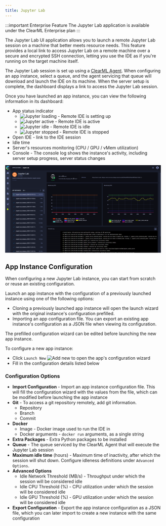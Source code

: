 ```yaml
---
title: Jupyter Lab
---
```


:::important Enterprise Feature
The Jupyter Lab application is available under the ClearML Enterprise plan
:::

The Jupyter Lab UI application allows you to launch a remote Jupyter Lab session on a machine that better meets resource needs. 
This feature provides a local link to access Jupyter Lab on a remote machine over a secure and encrypted SSH connection,
letting you use the IDE as if you're running on the target machine itself.

The Jupyter Lab session is set up using a [ClearML Agent](../../clearml_agent.md). When configuring an app instance, 
select a queue, and the agent servicing that queue will download and launch the IDE on its machine. When the server 
setup is complete, the dashboard displays a link to access the Jupyter Lab session.  

Once you have launched an app instance, you can view the following information in its dashboard: 
* App status indicator
    * <img src="/docs/latest/icons/ico-jupyter-lab-loading.svg" alt="Jupyter loading" className="icon size-md" /> - Remote IDE is setting up 
    * <img src="/docs/latest/icons/ico-jupyter-lab-active.svg" alt="Jupyter active" className="icon size-md" /> - Remote IDE is active
    * <img src="/docs/latest/icons/ico-jupyter-lab-idle.svg" alt="Jupyter idle" className="icon size-md" /> - Remote IDE is idle  
    * <img src="/docs/latest/icons/ico-jupyter-lab-stopped.svg" alt="Jupyter stopped" className="icon size-md" /> - Remote IDE is stopped
* Open IDE - link to the IDE session
* Idle time
* Server's resources monitoring (CPU / GPU / vMem utilization)
* Console - The console log shows the instance's activity, including server setup progress, server status changes

![Jupyter Lab Dashboard](../../img/apps_jupyter_lab.png)

## App Instance Configuration
When configuring a new Jupyter Lab instance, you can start from scratch or reuse an existing configuration. 

Launch an app instance with the configuration of a previously launched instance using one of the following options:
* Cloning a previously launched app instance will open the launch wizard with the original instance's configuration 
prefilled.
* Importing an app configuration file. You can export an existing app instance's configuration as a JSON file when 
viewing its configuration.

The prefilled configuration wizard can be edited before launching the new app instance.

To  configure a new app instance:
* Click `Launch New` <img src="/docs/latest/icons/ico-add.svg" alt="Add new" className="icon size-md space-sm" /> to 
open the app's configuration wizard
* Fill in the configuration details listed below 

### Configuration Options

* **Import Configuration** - Import an app instance configuration file. This will fill the configuration wizard with the 
  values from the file, which can be modified before launching the app instance
* **Git** - To access a git repository remotely, add git information. 
  * Repository
  * Branch
  * Commit
* **Docker**
  * Image - Docker image used to run the IDE in
  * Docker arguments - `docker run` arguments, as a single string
* **Extra Packages** - Extra Python packages to be installed
* **Queue** - The queue serviced by the ClearML Agent that will execute the Jupyter Lab session
* **Maximum idle time** (hours) - Maximum time of inactivity, after which the session will shut down. Configure idleness 
  definitions under `Advanced Options`.  
* **Advanced Options**
  * Idle Network Threshold (MB/s) - Throughput under which the session will be considered idle
  * Idle CPU Threshold (%) - CPU utilization under which the session will be considered idle
  * Idle GPU Threshold (%) - GPU utilization under which the session will be considered idle
* **Export Configuration** - Export the app instance configuration as a JSON file, which you can later import to create 
  a new instance with the same configuration

